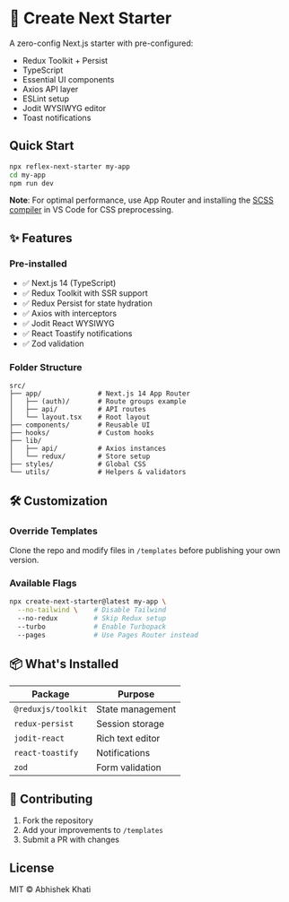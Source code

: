 # 🚀 Create Next Starter

A zero-config Next.js starter with pre-configured:

- Redux Toolkit + Persist
- TypeScript
- Essential UI components
- Axios API layer
- ESLint setup
- Jodit WYSIWYG editor
- Toast notifications

## Quick Start

```bash
npx reflex-next-starter my-app
cd my-app
npm run dev
```

**Note**: For optimal performance, use App Router and installing the [SCSS compiler](https://marketplace.visualstudio.com/items?itemName=ritwickdey.live-sass) in VS Code for CSS preprocessing.

## ✨ Features

### Pre-installed

- ✅ Next.js 14 (TypeScript)
- ✅ Redux Toolkit with SSR support
- ✅ Redux Persist for state hydration
- ✅ Axios with interceptors
- ✅ Jodit React WYSIWYG
- ✅ React Toastify notifications
- ✅ Zod validation

### Folder Structure

```
src/
├── app/              # Next.js 14 App Router
│   ├── (auth)/       # Route groups example
│   ├── api/          # API routes
│   └── layout.tsx    # Root layout
├── components/       # Reusable UI
├── hooks/            # Custom hooks
├── lib/
│   ├── api/          # Axios instances
│   └── redux/        # Store setup
├── styles/           # Global CSS
└── utils/            # Helpers & validators
```

## 🛠 Customization

### Override Templates

Clone the repo and modify files in `/templates` before publishing your own version.

### Available Flags

```bash
npx create-next-starter@latest my-app \
  --no-tailwind \    # Disable Tailwind
  --no-redux         # Skip Redux setup
  --turbo            # Enable Turbopack
  --pages            # Use Pages Router instead
```

## 📦 What's Installed

| Package            | Purpose          |
| ------------------ | ---------------- |
| `@reduxjs/toolkit` | State management |
| `redux-persist`    | Session storage  |
| `jodit-react`      | Rich text editor |
| `react-toastify`   | Notifications    |
| `zod`              | Form validation  |

## 🤝 Contributing

1. Fork the repository
2. Add your improvements to `/templates`
3. Submit a PR with changes

## License

MIT © Abhishek Khati
